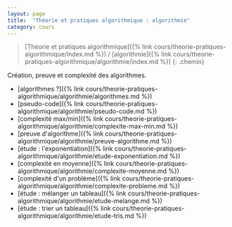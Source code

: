 ```yaml
---
layout: page
title:  "Théorie et pratiques algorithmique : algorithmie"
category: cours
---
```


> [Théorie et pratiques algorithmique]({% link cours/theorie-pratiques-algorithmique/index.md %}) / [algorithmie]({% link cours/theorie-pratiques-algorithmique/algorithmie/index.md %})
{: .chemin}

Création, preuve et complexité des algorithmes.

* [algorithmes ?]({% link cours/theorie-pratiques-algorithmique/algorithmie/algorithmes.md %})
* [pseudo-code]({% link cours/theorie-pratiques-algorithmique/algorithmie/pseudo-code.md %})
* [complexité max/min]({% link cours/theorie-pratiques-algorithmique/algorithmie/complexite-max-min.md %})
* [preuve d'algorithme]({% link cours/theorie-pratiques-algorithmique/algorithmie/preuve-algorithme.md %})
* [étude : l'exponentiation]({% link cours/theorie-pratiques-algorithmique/algorithmie/etude-exponentiation.md %})
* [complexité en moyenne]({% link cours/theorie-pratiques-algorithmique/algorithmie/complexite-moyenne.md %})
* [complexité d'un problème]({% link cours/theorie-pratiques-algorithmique/algorithmie/complexite-probleme.md %})
* [étude : mélanger un tableau]({% link cours/theorie-pratiques-algorithmique/algorithmie/etude-melange.md %})
* [étude : trier un tableau]({% link cours/theorie-pratiques-algorithmique/algorithmie/etude-tris.md %})
